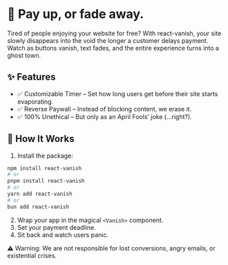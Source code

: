 # 💸 Pay up, or fade away.

Tired of people enjoying your website for free? With react-vanish, your site slowly disappears into the void the longer a customer delays payment. Watch as buttons vanish, text fades, and the entire experience turns into a ghost town.

## ✨ Features

- ✅ Customizable Timer – Set how long users get before their site starts evaporating.
- ✅ Reverse Paywall – Instead of blocking content, we erase it.
- ✅ 100% Unethical – But only as an April Fools’ joke (…right?).

## 🚀 How It Works

1. Install the package:

```bash
npm install react-vanish
# or
pnpm install react-vanish
# or
yarn add react-vanish
# or
bun add react-vanish
```

2. Wrap your app in the magical `<Vanish>` component.
3. Set your payment deadline.
4. Sit back and watch users panic.

⚠️ Warning: We are not responsible for lost conversions, angry emails, or existential crises.
